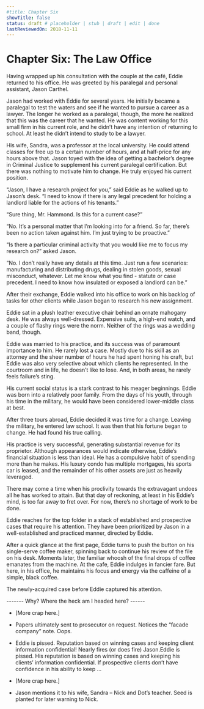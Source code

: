 ```yaml
---
#title: Chapter Six
showTitle: false
status: draft # placeholder | stub | draft | edit | done
lastReviewedOn: 2018-11-11
---
```


# Chapter Six: The Law Office

Having wrapped up his consultation with the couple at the café, Eddie returned to his office. He was greeted by his paralegal and personal assistant, Jason Carthel.

Jason had worked with Eddie for several years. He initially became a paralegal to test the waters and see if he wanted to pursue a career as a lawyer. The longer he worked as a paralegal, though, the more he realized that this was the career that he wanted. He was content working for this small firm in his current role, and he didn’t have any intention of returning to school. At least he didn’t intend to study to be a lawyer.

His wife, Sandra, was a professor at the local university. He could attend classes for free up to a certain number of hours, and at half-price for any hours above that. Jason toyed with the idea of getting a bachelor’s degree in Criminal Justice to supplement his current paralegal certification. But there was nothing to motivate him to change. He truly enjoyed his current position.

“Jason, I have a research project for you,” said Eddie as he walked up to Jason’s desk. “I need to know if there is any legal precedent for holding a landlord liable for the actions of his tenants.”

“Sure thing, Mr. Hammond. Is this for a current case?”

“No. It’s a personal matter that I’m looking into for a friend. So far, there’s been no action taken against him. I’m just trying to be proactive.”

“Is there a particular criminal activity that you would like me to focus my research on?” asked Jason.

“No. I don’t really have any details at this time. Just run a few scenarios: manufacturing and distributing drugs, dealing in stolen goods, sexual misconduct, whatever. Let me know what you find -  statute or case precedent. I need to know how insulated or exposed a landlord can be.”

After their exchange, Eddie walked into his office to work on his backlog of tasks for other clients while Jason began to research his new assignment.

Eddie sat in a plush leather executive chair behind an ornate mahogany desk. He was always well-dressed. Expensive suits, a high-end watch, and a couple of flashy rings were the norm. Neither of the rings was a wedding band, though.

Eddie was married to his practice, and its success was of paramount importance to him. He rarely lost a case. Mostly due to his skill as an attorney and the sheer number of hours he had spent honing his craft, but Eddie was also very selective about which clients he represented. In the courtroom and in life, he doesn’t like to lose. And, in both areas, he rarely feels failure’s sting.

His current social status is a stark contrast to his meager beginnings. Eddie was born into a relatively poor family. From the days of his youth, through his time in the military, he would have been considered lower-middle class at best. 

After three tours abroad, Eddie decided it was time for a change. Leaving the military, he entered law school. It was then that his fortune began to change. He had found his true calling.

His practice is very successful, generating substantial revenue for its proprietor. Although appearances would indicate otherwise, Eddie’s financial situation is less than ideal. He has a compulsive habit of spending more than he makes. His luxury condo has multiple mortgages, his sports car is leased, and the remainder of his other assets are just as heavily leveraged.

There may come a time when his proclivity towards the extravagant undoes all he has worked to attain. But that day of reckoning, at least in his Eddie’s mind, is too far away to fret over. For now, there’s no shortage of work to be done.

Eddie reaches for the top folder in a stack of established and prospective cases that require his attention. They have been prioritized by Jason in a well-established and practiced manner, directed by Eddie.

After a quick glance at the first page, Eddie turns to push the button on his single-serve coffee maker, spinning back to continue his review of the file on his desk. Moments later, the familiar whoosh of the final drops of coffee emanates from the machine. At the cafe, Eddie indulges in fancier fare. But here, in his office, he maintains his focus and energy via the caffeine of a simple, black coffee.

The newly-acquired case before Eddie captured his attention.

------- Why? Where the heck am I headed here?  ------


* [More crap here.]

* Papers ultimately sent to prosecutor on request. Notices the “facade company” note. Oops.

* Eddie is pissed. Reputation based on winning cases and keeping client information confidential! Nearly fires (or does fire) Jason.Eddie is pissed. His reputation is based on winning cases and keeping his clients’ information confidential. If prospective clients don’t have confidence in his ability to keep ...

* [More crap here.]

* Jason mentions it to his wife, Sandra – Nick and Dot’s teacher. Seed is planted for later warning to Nick.
